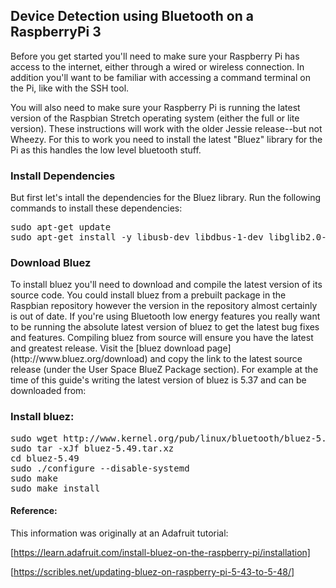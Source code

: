 <h2>Device Detection using Bluetooth on a RaspberryPi 3</h2>
Before you get started you'll need to make sure your Raspberry Pi has access to the internet, either through a wired or wireless connection.  In addition you'll want to be familiar with accessing a command terminal on the Pi, like with the SSH tool.

You will also need to make sure your Raspberry Pi is running the latest version of the Raspbian Stretch operating system (either the full or lite version).  These instructions will work with the older Jessie release--but not Wheezy.
For this to work you need to install the latest "Bluez" library for the Pi as this handles the low level bluetooth stuff.

<h3>Install Dependencies</h3>
But first let's intall the dependencies for the Bluez library. Run the following commands to install these dependencies:
<pre>
sudo apt-get update
sudo apt-get install -y libusb-dev libdbus-1-dev libglib2.0-dev libudev-dev libical-dev libreadline-dev
</pre>

<h3>Download Bluez</h3>
To install bluez you'll need to download and compile the latest version of its source code.  You could install bluez from a prebuilt package in the Raspbian repository however the version in the repository almost certainly is out of date.  If you're using Bluetooth low energy features you really want to be running the absolute latest version of bluez to get the latest bug fixes and features.  Compiling bluez from source will ensure you have the latest and greatest release.
Visit the [bluez download page](http://www.bluez.org/download) and copy the link to the latest source release (under the User Space BlueZ Package section).  For example at the time of this guide's writing the latest version of bluez is 5.37 and can be downloaded from: 


<h3>Install bluez:</h3>

<pre>
sudo wget http://www.kernel.org/pub/linux/bluetooth/bluez-5.41.tar.xz
sudo tar -xJf bluez-5.49.tar.xz
cd bluez-5.49
sudo ./configure --disable-systemd 
sudo make 
sudo make install
</pre>

<h4>Reference:</h4>

This information was originally at an Adafruit tutorial:

[https://learn.adafruit.com/install-bluez-on-the-raspberry-pi/installation]

[https://scribles.net/updating-bluez-on-raspberry-pi-5-43-to-5-48/]
